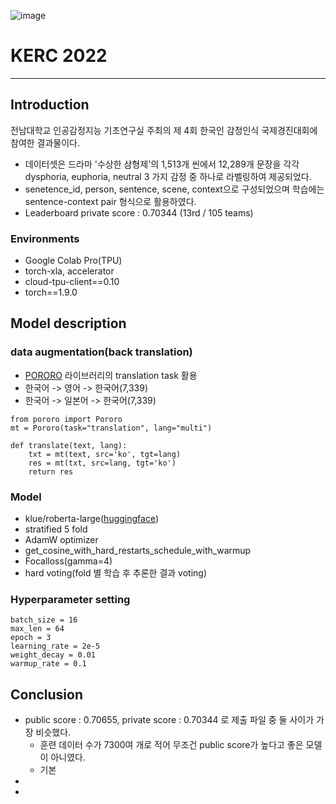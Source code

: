 ![image](https://user-images.githubusercontent.com/37128004/197667144-14df50d1-e2b5-415a-904d-b29e8ef9989d.png)
# KERC 2022
------------
## Introduction
전남대학교 인공감정지능 기초연구실 주최의 제 4회 한국인 감정인식 국제경진대회에 참여한 결과물이다.
- 데이터셋은 드라마 '수상한 삼형제'의 1,513개 씬에서 12,289개 문장을 각각 dysphoria, euphoria, neutral 3 가지 감정 중 하나로 라벨링하여 제공되었다. 
- senetence_id, person, sentence, scene, context으로 구성되었으며 학습에는 sentence-context pair 형식으로 활용하였다. 
- Leaderboard private score : 0.70344 (13rd / 105 teams)
### Environments
- Google Colab Pro(TPU)
- torch-xla, accelerator
- cloud-tpu-client==0.10 
- torch==1.9.0

## Model description 
### data augmentation(back translation)
- [PORORO](https://github.com/kakaobrain/pororo/blob/master/README.ko.md) 라이브러리의 translation task 활용
- 한국어 -> 영어 -> 한국어(7,339)
- 한국어 -> 일본어 -> 한국어(7,339)
```
from pororo import Pororo
mt = Pororo(task="translation", lang="multi")

def translate(text, lang):
    txt = mt(text, src='ko', tgt=lang)
    res = mt(txt, src=lang, tgt='ko')
    return res
```
### Model
- klue/roberta-large([huggingface](https://huggingface.co/klue/roberta-large?text=%EB%8C%80%ED%95%9C%EB%AF%BC%EA%B5%AD%EC%9D%98+%EC%88%98%EB%8F%84%EB%8A%94+%5BMASK%5D+%EC%9E%85%EB%8B%88%EB%8B%A4.))
- stratified 5 fold
- AdamW optimizer
- get_cosine_with_hard_restarts_schedule_with_warmup
- Focalloss(gamma=4) 
- hard voting(fold 별 학습 후 추론한 결과 voting) 

### Hyperparameter setting

    batch_size = 16
    max_len = 64
    epoch = 3
    learning_rate = 2e-5
    weight_decay = 0.01
    warmup_rate = 0.1

## Conclusion
- public score : 0.70655, private score : 0.70344 로 제출 파일 중 둘 사이가 가장 비슷했다. 
    - 훈련 데이터 수가 7300여 개로 적어 무조건 public score가 높다고 좋은 모델이 아니였다.
    - 기본 
- 
- 



